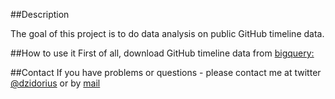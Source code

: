 ##Description

The goal of this project is to do data analysis on public GitHub timeline data. 

##How to use it
First of all, download GitHub timeline data from [bigquery: ](https://github.com/blog/1112-data-at-github)


##Contact
If you have problems or questions - please contact me at twitter [@dzidorius](twitter.com/dzidorius) or by [mail](https://github.com/kafka399)

